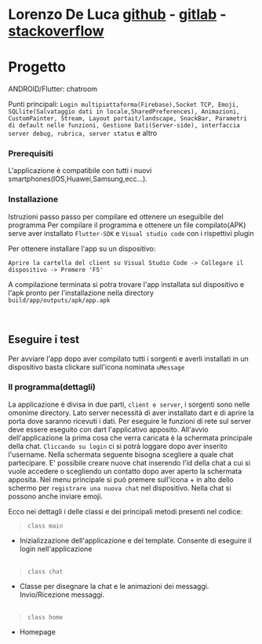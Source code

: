 # **Lorenzo De Luca** [github](https://github.com/lorenzodeluca) - [gitlab](https://gitlab.com/lorenzodeluca) - [stackoverflow](https://stackoverflow.com/users/9441578/lorenzo?tab=profile)

# Progetto

ANDROID/Flutter: chatroom

Punti principali: `Login multipiattaforma(Firebase),Socket TCP, Emoji, SQLlite(Salvataggio dati in locale,SharedPreferences), Animazioni, CustomPainter, Stream, Layout portait/landscape, SnackBar, Parametri di default nelle funzioni, Gestione Dati(Server-side), interfaccia server debug, rubrica, server status` e altro

### Prerequisiti

L'applicazione è compatibile con tutti i nuovi smartphones(IOS,Huawei,Samsung,ecc...).

### Installazione 

Istruzioni passo passo per compilare ed ottenere un eseguibile del programma
Per compilare il programma e ottenere un file compilato(APK) serve aver installato `Flutter-SDK` e `Visual studio code` con i rispettivi plugin

Per ottenere installare l'app su un dispositivo:
```
Aprire la cartella del client su Visual Studio Code -> Collegare il dispositivo -> Premere 'F5'
```
A compilazione terminata si potra trovare l'app installata sul dispositivo e  l'apk pronto per l'installazione nella directory `build/app/outputs/apk/app.apk`

<br />

## Eseguire i test

Per avviare l'app dopo aver compilato tutti i sorgenti e averli installati in un dispositivo basta clickare sull'icona nominata `uMessage`


### Il programma(dettagli)
La applicazione è divisa in due parti, `client e server`, i sorgenti sono nelle omonime directory. Lato server necessità di aver installato dart e di aprire la porta dove saranno ricevuti i dati.
Per eseguire le funzioni di rete sul server deve essere eseguito con dart l'applicativo apposito.
All'avvio dell'applicazione la prima cosa che verra caricata è la schermata principale della chat. `Cliccando su login` ci si potrà loggare dopo aver inserito l'username. Nella schermata seguente bisogna scegliere a quale chat partecipare. E' possibile creare nuove chat inserendo l'id della chat a cui si vuole accedere o scegliendo un contatto dopo aver aperto la schermata apposita.
Nel menu principale si può premere sull'icona + in alto dello schermo per `registrare una nuova chat` nel dispositivo.
Nella chat si possono anche inviare emoji.

Ecco nei dettagli i delle classi e dei principali metodi presenti nel codice:

> `class main`
- Inizializzazione dell'applicazione e del template. Consente di eseguire il login nell'applicazione
<br />  <br /> 
  
> `class chat`
- Classe per disegnare la chat e le animazioni dei messaggi. Invio/Ricezione messaggi.
<br /><br />   
  
> `class home`
- Homepage
<br /><br /> 